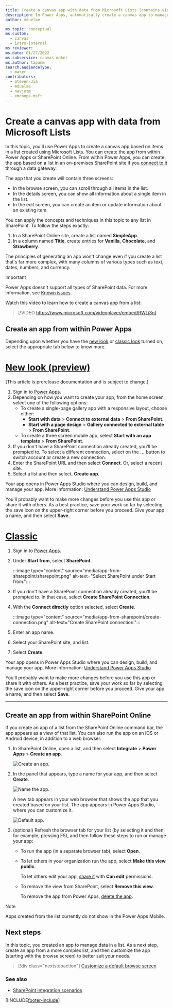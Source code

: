 ```yaml
---
title: Create a canvas app with data from Microsoft Lists (contains video)
description: In Power Apps, automatically create a canvas app to manage data in a list created using Microsoft Lists.
author: mduelae

ms.topic: conceptual
ms.custom: 
  - canvas
  - intro-internal
ms.reviewer: 
ms.date: 01/27/2022
ms.subservice: canvas-maker
ms.author: tapanm
search.audienceType: 
  - maker
contributors:
  - Steven-Jia
  - mduelae
  - navjotm
  - emcoope-msft
---
```

# Create a canvas app with data from Microsoft Lists

In this topic, you'll use Power Apps to create a canvas app based on items in a list created using Microsoft Lists. You can create the app from within Power Apps or SharePoint Online. From within Power Apps, you can create the app based on a list in an on-premises SharePoint site if you [connect to it](connections/connection-sharepoint-online.md#create-a-connection) through a data gateway.

The app that you create will contain three screens:

- In the browse screen, you can scroll through all items in the list.
- In the details screen, you can show all information about a single item in the list.
- In the edit screen, you can create an item or update information about an existing item.

You can apply the concepts and techniques in this topic to any list in SharePoint. To follow the steps exactly:

1. In a SharePoint Online site, create a list named **SimpleApp**.
2. In a column named **Title**, create entries for **Vanilla**, **Chocolate**, and **Strawberry**.

The principles of generating an app won't change even if you create a list that's far more complex, with many columns of various types such as text, dates, numbers, and currency.

> [!IMPORTANT]
> Power Apps doesn't support all types of SharePoint data. For more information, see [Known issues](connections/connection-sharepoint-online.md#known-issues).

Watch this video to learn how to create a canvas app from a list:
> [!VIDEO https://www.microsoft.com/videoplayer/embed/RWLj3n]


## Create an app from within Power Apps

Depending upon whether you have the [new look](intro-maker-portal.md?tabs=home-new-look) or [classic look](intro-maker-portal.md?tabs=home-classic) turned on, select the appropriate tab below to know more.

# [New look (preview)](#tab/home-new-look)

[This article is prerelease documentation and is subject to change.]


1. Sign in to [Power Apps](https://make.powerapps.com?utm_source=padocs&utm_medium=linkinadoc&utm_campaign=referralsfromdoc).
1. Depending on how you want to create your app, from the home screen, select one of the following options:
   - To create a single-page gallery app with a responsive layout, choose either:
      - **Start with data** > **Connect to external data** > **From SharePoint**.
      - **Start with a page design** > **Gallery connected to external table** > **From SharePoint**.
   - To create a three screen mobile app, select **Start with an app template** > **From SharePoint**.
1. If you don't have a SharePoint connection already created, you'll be prompted to. To select a different connection, select on the **...** button to switch account or create a new connection. 
1. Enter the SharePoint URL and then select **Connect**. Or, select a recent site.
1. Select a list and then select, **Create app**.

Your app opens in Power Apps Studio where you can design, build, and manage your app. More information: [Understand Power Apps Studio](power-apps-studio.md)

You'll probably want to make more changes before you use this app or share it with others. As a best practice, save your work so far by selecting the save icon on the upper-right corner before you proceed. Give your app a name, and then select **Save**.

# [Classic](#tab/home-classic)

1. Sign in to [Power Apps](https://make.powerapps.com?utm_source=padocs&utm_medium=linkinadoc&utm_campaign=referralsfromdoc).

1. Under **Start from**, select **SharePoint**.

    :::image type="content" source="media/app-from-sharepoint/sharepoint.png" alt-text="Select SharePoint under Start from.":::

1. If you don't have a SharePoint connection already created, you'll be prompted to. In that case, select **Create SharePoint Connection**.

1. With the **Connect directly** option selected, select **Create**.

    :::image type="content" source="media/app-from-sharepoint/create-connection.png" alt-text="Create SharePoint connection.":::

1. Enter an app name.

1. Select your SharePoint site, and list.

1. Select **Create**.

Your app opens in Power Apps Studio where you can design, build, and manage your app. More information: [Understand Power Apps Studio](power-apps-studio.md)

You'll probably want to make more changes before you use this app or share it with others. As a best practice, save your work so far by selecting the save icon on the upper-right corner before you proceed. Give your app a name, and then select **Save**.
  
---

## Create an app from within SharePoint Online

If you create an app of a list from the SharePoint Online command bar, the app appears as a view of that list. You can also run the app on an iOS or Android device, in addition to a web browser.

1. In SharePoint Online, open a list, and then select **Integrate** > **Power Apps** > **Create an app**.

    ![Create an app.](./media/app-from-sharepoint/generate-new-app.png)

1. In the panel that appears, type a name for your app, and then select **Create**.

    ![Name the app.](./media/app-from-sharepoint/app-name.png "Name the app")

    A new tab appears in your web browser that shows the app that you created based on your list. The app appears in Power Apps Studio, where you can customize it.

    ![Default app.](./media/app-from-sharepoint/default-app.png "Default app")

1. (optional) Refresh the browser tab for your list (by selecting it and then, for example, pressing F5), and then follow these steps to run or manage your app:

    - To run the app (in a separate browser tab), select **Open**.
    - To let others in your organization run the app, select **Make this view public**.

        To let others edit your app, [share it](share-app.md) with **Can edit** permissions.

    - To remove the view from SharePoint, select **Remove this view**.

        To remove the app from Power Apps, [delete the app](delete-app.md).

> [!NOTE]
> Apps created from the list currently do not show in the Power Apps Mobile.

## Next steps
In this topic, you created an app to manage data in a list. As a next step, create an app from a more complex list, and then customize the app (starting with the browse screen) to better suit your needs.

> [!div class="nextstepaction"]
> [Customize a default browse screen](customize-layout-sharepoint.md)

### See also

- [SharePoint integration scenarios](sharepoint/scenarios-intro.md)


[!INCLUDE[footer-include](../../includes/footer-banner.md)]
